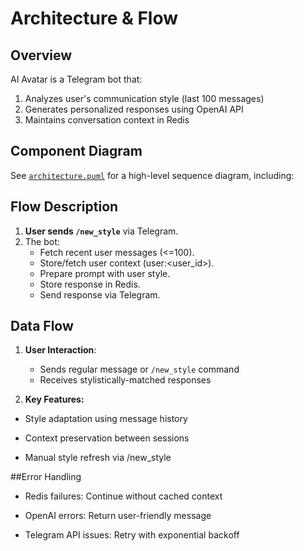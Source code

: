 # Architecture & Flow

## Overview
AI Avatar is a Telegram bot that:
1. Analyzes user's communication style (last 100 messages)
2. Generates personalized responses using OpenAI API
3. Maintains conversation context in Redis

## Component Diagram
See [`architecture.puml`](./architecture.puml) for a high-level sequence diagram, including:

## Flow Description

1. **User sends `/new_style`** via Telegram.
2. The bot:
   - Fetch recent user messages (<=100).
   - Store/fetch user context (user:<user_id>).
   - Prepare prompt with user style.
   - Store response in Redis.
   - Send response via Telegram.

## Data Flow
1. **User Interaction**:
   - Sends regular message or `/new_style` command
   - Receives stylistically-matched responses

2. **Key Features:**

- Style adaptation using message history

- Context preservation between sessions

- Manual style refresh via /new_style

##Error Handling
- Redis failures: Continue without cached context

- OpenAI errors: Return user-friendly message

- Telegram API issues: Retry with exponential backoff